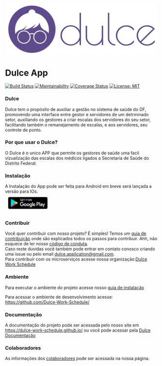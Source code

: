 [<img src="assets/img/DulceHorizontal.svg" width="1300" title="">](https://dulce-work-schedule.github.io/)
# Dulce App
 [![Build Status](https://travis-ci.org/Dulce-Work-Schedule/2018.1-Dulce_App.svg?branch=master)](https://travis-ci.org/Dulce-Work-Schedule/2018.1-Dulce_App) [![Maintainability](https://api.codeclimate.com/v1/badges/b674488b430f6922207e/maintainability)](https://codeclimate.com/github/Dulce-Work-Schedule/2018.1-Dulce_App/maintainability) [![Coverage Status](https://coveralls.io/repos/github/Dulce-Work-Schedule/2018.1-Dulce_App/badge.svg?branch=master)](https://coveralls.io/github/Dulce-Work-Schedule/2018.1-Dulce_App?branch=master) [![License: MIT](https://img.shields.io/badge/License-MIT-yellow.svg)](https://opensource.org/licenses/MIT)


### Dulce

Dulce tem o propósito de auxiliar a gestão no sistema de saúde do DF, promovendo uma interface entre gestor e servidores de um detrminado setor, auxiliando os gestores a criar escalas dos servidores do seu setor, facilitando também o remanejamento de escalas, e aos servidores, seu controle de ponto.


### Por que usar o Dulce?

O Dulce é o unico APP que permite os gestores de saúde uma facil vizualização das escalas dos médicos ligados a Secretaria de Saúde do Distrito Federal.

### Instalação
A Instalação do App pode ser feita para Android em breve será lançada a versão para IOs.  
<a href="https://play.google.com/store/apps/details?id=com.dulce"><img src="/assets/img/googleplay.png" width="150" height="60" title="Google Play"></a>

### Contribuir
Você quer contribuir com nosso projeto? É simples! Temos um [guia de contribuição](CONTRIBUTING.md) onde são explicados todos os passos para contribuir. Ahh, não esquece de ler nosso [código de conduta](CODE_OF_CONDUCT.md).   
Caso reste duvidas você também pode entrar em contato conosco criando uma issue ou pelo email dulce.application@gmail.com.  
Para contribuir com os microserviços acesse nossa organização:[Dulce Work Schedule](https://github.com/Dulce-Work-Schedule)

### Ambiente

Para executar o ambiente do projeto acesse nosso [guia de instalação](guia_de_instalacao.md)

Para acessar o ambiente de desenvolvimento acesse:  https://github.com/Dulce-Work-Schedule/

### Documentação

A documentação do projeto pode ser acessada pelo nosso site em https://dulce-work-schedule.github.io/ ou você pode acessar pela [Dulce Documentação](https://github.com/Dulce-Work-Schedule/Dulce-Work-Schedule.github.io)


### Colaboradores
 As informações dos [colaboradores](https://Dulce-Work-Schedule.github.io/2018.1-Dulce_App/colaboradores.html) pode ser acessada na nossa página.
